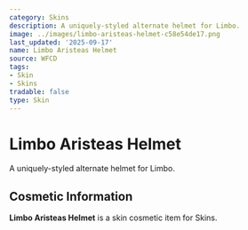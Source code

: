 ```yaml
---
category: Skins
description: A uniquely-styled alternate helmet for Limbo.
image: ../images/limbo-aristeas-helmet-c58e54de17.png
last_updated: '2025-09-17'
name: Limbo Aristeas Helmet
source: WFCD
tags:
- Skin
- Skins
tradable: false
type: Skin
---
```


# Limbo Aristeas Helmet

A uniquely-styled alternate helmet for Limbo.

## Cosmetic Information

**Limbo Aristeas Helmet** is a skin cosmetic item for Skins.

